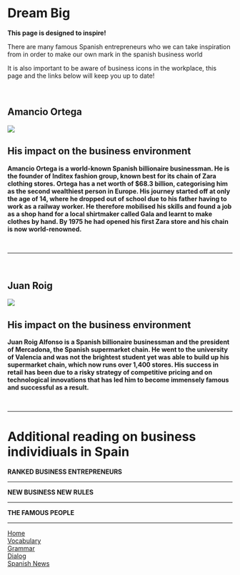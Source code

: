 <h1>Dream Big</h1>
<p><strong><strong> This page is designed to inspire!</strong></strong></p>
<p>There are many famous Spanish entrepreneurs who we can take inspiration from in order to make our own mark in the spanish business world</p>
<p>It is also important to be aware of business icons in the workplace, this page and the links below will keep you up to date!</p>
<p>&nbsp;</p>
<div>
<div>
<h2><strong><strong>Amancio Ortega</strong></strong></h2>
<strong><strong><img src="https://specials-images.forbesimg.com/imageserve/5c76b94131358e35dd27748e/416x416.jpg?background=000000&amp;cropX1=549&amp;cropX2=1878&amp;cropY1=275&amp;cropY2=1604" /></strong></strong></div>
<div>
<h2><strong><strong>His impact on the business environment</strong></strong></h2>
<p><strong><strong>Amancio Ortega is a world-known Spanish billionaire businessman. He is the founder of Inditex fashion group, known best for its chain of Zara clothing stores. Ortega has a net worth of $68.3 billion, categorising him as the second wealthiest person in Europe. His journey started off at only the age of 14, where he dropped out of school due to his father having to work as a railway worker. He therefore mobilised his skills and found a job as a shop hand for a local shirtmaker called Gala and learnt to make clothes by hand. By 1975 he had opened his first Zara store and his chain is now world-renowned.</strong></strong></p>
</div>
</div>
<p>&nbsp;</p>
<hr />
<p>&nbsp;</p>
<div>
<div>
<h2><strong><strong>Juan Roig</strong></strong></h2>
<strong><strong><img src="https://e00-lab-elmundo.uecdn.es/los-mas-ricos/images/portraits/big/juan-roig-alfonso.jpg" /></strong></strong></div>
<div>
<h2><strong><strong>His impact on the business environment</strong></strong></h2>
<p><strong><strong>Juan Roig Alfonso is a Spanish billionaire businessman and the president of Mercadona, the Spanish supermarket chain. He went to the university of Valencia and was not the brightest student yet was able to build up his supermarket chain, which now runs over 1,400 stores. His success in retail has been due to a risky strategy of competitive pricing and on technological innovations that has led him to become immensely famous and successful as a result.</strong></strong></p>
</div>
</div>
<p>&nbsp;</p>
<hr />
<h1>Additional reading on business individiuals in Spain</h1>
<p><strong><strong> RANKED BUSINESS ENTREPRENEURS</strong></strong></p>
<hr />
<p><strong><strong> NEW BUSINESS NEW RULES</strong></strong></p>
<hr />
<p><strong><strong> THE FAMOUS PEOPLE</strong></strong></p>
<hr />
<p><a href="index.html">Home</a><br /><a href="page2.html">Vocabulary</a><br /><a href="page3.html">Grammar</a><br /><a href="page4.html">Dialog</a><br /><a href="page5.html">Spanish News</a></p>
